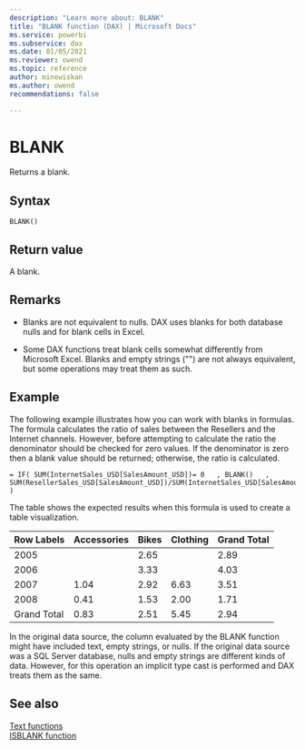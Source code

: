 ```yaml
---
description: "Learn more about: BLANK"
title: "BLANK function (DAX) | Microsoft Docs"
ms.service: powerbi 
ms.subservice: dax 
ms.date: 01/05/2021
ms.reviewer: owend
ms.topic: reference
author: minewiskan
ms.author: owend 
recommendations: false

---
```

# BLANK

Returns a blank.  
  
## Syntax  
  
```dax
BLANK()  
```
  
## Return value

A blank.  
  
## Remarks

- Blanks are not equivalent to nulls. DAX uses blanks for both database nulls and for blank cells in Excel.  
  
- Some DAX functions treat blank cells somewhat differently from Microsoft Excel. Blanks and empty strings ("") are not always equivalent, but some operations may treat them as such.
  
## Example

The following example illustrates how you can work with blanks in formulas. The formula calculates the ratio of sales between the Resellers and the Internet channels. However, before attempting to calculate the ratio the denominator should be checked for zero values. If the denominator is zero then a blank value should be returned; otherwise, the ratio is calculated.  
  
```dax
= IF( SUM(InternetSales_USD[SalesAmount_USD])= 0   , BLANK()   , SUM(ResellerSales_USD[SalesAmount_USD])/SUM(InternetSales_USD[SalesAmount_USD])   )  
```

The table shows the expected results when this formula is used to create a table visualization.  
  
|Row Labels|Accessories|Bikes|Clothing|Grand Total|
|------------------------------------|-----------------|----|----|----|
|2005||2.65||2.89|  
|2006||3.33||4.03|  
|2007|1.04|2.92|6.63|3.51|  
|2008|0.41|1.53|2.00|1.71|  
|Grand Total|0.83|2.51|5.45|2.94|  
  
In the original data source, the column evaluated by the BLANK function might have included text, empty strings, or nulls. If the original data source was a SQL Server database, nulls and empty strings are different kinds of data. However, for this operation an implicit type cast is performed and DAX treats them as the same.  
  
## See also

[Text functions](text-functions-dax.md)  
[ISBLANK function](isblank-function-dax.md)  
  
